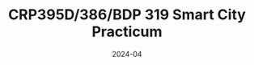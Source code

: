 ---
title: "CRP395D/386/BDP 319 Smart City Practicum"
collection: teaching
type: "Guest Lecturer"
permalink: /teaching/2024s-CRP395
venue: "The University of Texas at Austin"
date: 2024-04
location: "Austin, TX"
---